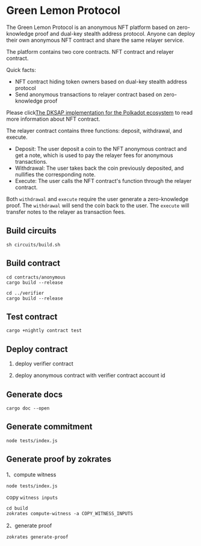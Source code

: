# Green Lemon Protocol

The Green Lemon Protocol is an anonymous NFT platform based on zero-knowledge proof and dual-key stealth address protocol. Anyone can deploy their own anonymous NFT contract and share the same relayer service.

The platform contains two core contracts. NFT contract and relayer contract.

Quick facts:
* NFT contract hiding token owners based on dual-key stealth address protocol
* Send anonymous transactions to relayer contract based on zero-knowledge proof

Please click[The DKSAP implementation for the Polkadot ecosystem](https://github.com/GreenLemonProtocol/dksap-polkadot) to read more information about NFT contract.

The relayer contract contains three functions: deposit, withdrawal, and execute.

* Deposit: The user deposit a coin to the NFT anonymous contract and get a note, which is used to pay the relayer fees for anonymous transactions.
* Withdrawal: The user takes back the coin previously deposited, and nullifies the corresponding note. 
* Execute: The user calls the NFT contract's function through the relayer contract.

Both `withdrawal` and `execute` require the user generate a zero-knowledge proof. The `withdrawal` will send the coin back to the user. The `execute` will transfer notes to the relayer as transaction fees.

## Build circuits

```
sh circuits/build.sh
```

## Build contract

```
cd contracts/anonymous
cargo build --release

cd ../verifier
cargo build --release
```

## Test contract

```
cargo +nightly contract test
```

## Deploy contract

1. deploy verifier contract

2. deploy anonymous contract with verifier contract account id

## Generate docs

```
cargo doc --open
```

## Generate commitment

```
node tests/index.js
```

## Generate proof by zokrates

1、compute witness

```
node tests/index.js
```

copy `witness inputs`

```
cd build
zokrates compute-witness -a COPY_WITNESS_INPUTS
```

2、generate proof

```
zokrates generate-proof
```
